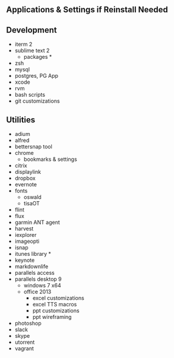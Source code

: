 ## Applications & Settings if Reinstall Needed

## Development
* iterm 2
* sublime text 2
  * packages
    *
* zsh
* mysql
* postgres, PG App
* xcode
* rvm
* bash scripts
* git customizations

## Utilities
* adium
* alfred
* bettersnap tool
* chrome
  * bookmarks & settings
* citrix
* displaylink
* dropbox
* evernote
* fonts
  * oswald
  * tisaOT
* flint
* flux
* garmin ANT agent
* harvest
* iexplorer
* imageopti
* isnap
* itunes library
  *
* keynote
* markdownlife
* parallels access
* parallels desktop 9
  * windows 7 x64
  * office 2013
    * excel customizations
    * excel TTS macros
    * ppt customizations
    * ppt wireframing
* photoshop
* slack
* skype
* utorrent
* vagrant
